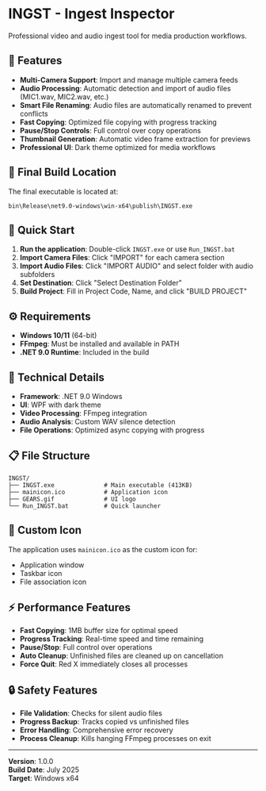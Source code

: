 # INGST - Ingest Inspector

Professional video and audio ingest tool for media production workflows.

## 🎯 Features

- **Multi-Camera Support**: Import and manage multiple camera feeds
- **Audio Processing**: Automatic detection and import of audio files (MIC1.wav, MIC2.wav, etc.)
- **Smart File Renaming**: Audio files are automatically renamed to prevent conflicts
- **Fast Copying**: Optimized file copying with progress tracking
- **Pause/Stop Controls**: Full control over copy operations
- **Thumbnail Generation**: Automatic video frame extraction for previews
- **Professional UI**: Dark theme optimized for media workflows

## 📁 Final Build Location

The final executable is located at:
```
bin\Release\net9.0-windows\win-x64\publish\INGST.exe
```

## 🚀 Quick Start

1. **Run the application**: Double-click `INGST.exe` or use `Run_INGST.bat`
2. **Import Camera Files**: Click "IMPORT" for each camera section
3. **Import Audio Files**: Click "IMPORT AUDIO" and select folder with audio subfolders
4. **Set Destination**: Click "Select Destination Folder"
5. **Build Project**: Fill in Project Code, Name, and click "BUILD PROJECT"

## ⚙️ Requirements

- **Windows 10/11** (64-bit)
- **FFmpeg**: Must be installed and available in PATH
- **.NET 9.0 Runtime**: Included in the build

## 🔧 Technical Details

- **Framework**: .NET 9.0 Windows
- **UI**: WPF with dark theme
- **Video Processing**: FFmpeg integration
- **Audio Analysis**: Custom WAV silence detection
- **File Operations**: Optimized async copying with progress

## 📋 File Structure

```
INGST/
├── INGST.exe              # Main executable (413KB)
├── mainicon.ico           # Application icon
├── GEARS.gif              # UI logo
└── Run_INGST.bat          # Quick launcher
```

## 🎨 Custom Icon

The application uses `mainicon.ico` as the custom icon for:
- Application window
- Taskbar icon
- File association icon

## ⚡ Performance Features

- **Fast Copying**: 1MB buffer size for optimal speed
- **Progress Tracking**: Real-time speed and time remaining
- **Pause/Stop**: Full control over operations
- **Auto Cleanup**: Unfinished files are cleaned up on cancellation
- **Force Quit**: Red X immediately closes all processes

## 🔒 Safety Features

- **File Validation**: Checks for silent audio files
- **Progress Backup**: Tracks copied vs unfinished files
- **Error Handling**: Comprehensive error recovery
- **Process Cleanup**: Kills hanging FFmpeg processes on exit

---

**Version**: 1.0.0  
**Build Date**: July 2025  
**Target**: Windows x64 